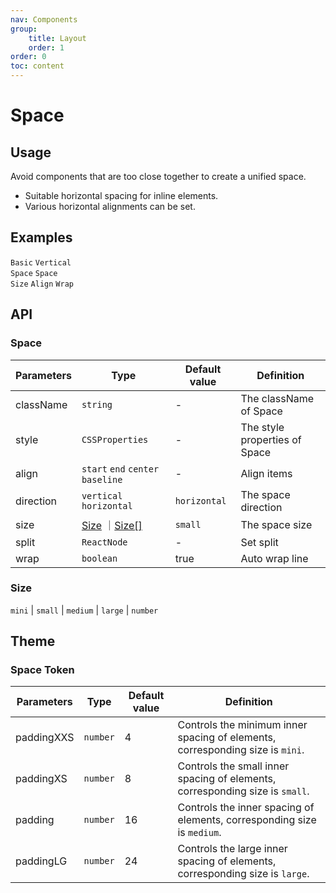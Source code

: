 ```yaml
---
nav: Components
group: 
    title: Layout
    order: 1
order: 0
toc: content
---
```


# Space


## Usage

Avoid components that are too close together to create a unified space.

- Suitable horizontal spacing for inline elements.
- Various horizontal alignments can be set.

## Examples

<code src="../../packages/ui/examples/space/basic.tsx" description="Crowded components horizontal spacing.">Basic</code>
<code src="../../packages/ui/examples/space/direction-vertical.tsx" description="Crowded components vertical spacing.">Vertical Space</code>
<code src="../../packages/ui/examples/space/size.tsx" description="Use `size` to set the spacing, Three sizes are preset: `small`, `middle`, `medium`, `large`. You can also customize the spacing. If size is not set, the spacing is `small`.">Space Size</code>
<code src="../../packages/ui/examples/space/align.tsx" description="Config item align.">Align</code>
<code src="../../packages/ui/examples/space/split.tsx" description="Auto wrap line.">Wrap</code>


## API

### Space

| **Parameters** | **Type** | **Default value** | **Definition** |
| --- | --- | --- | --- |
| className | `string`              | -        | The className of Space       |
| style     | `CSSProperties`       | -        | The style properties of Space	        |
| align     | `start` `end` `center` `baseline` | -            | Align items	        |
| direction | `vertical` `horizontal`           | `horizontal` | The space direction    |
| size      | [Size](#size) ｜[Size[]](#size)   | `small`      | The space size		    |
| split     | `ReactNode`                       | -            | Set split		        |
| wrap      | `boolean`                         | true         | Auto wrap line         |

### Size

`mini` | `small` | `medium` | `large` | `number`

## Theme

### Space Token
| **Parameters** | **Type** | **Default value** | **Definition** |
| --- | --- | --- | --- |
| paddingXXS    | `number` | 4        | Controls the minimum inner spacing of elements, corresponding size is `mini`.   |
| paddingXS     | `number` | 8        | Controls the small inner spacing of elements, corresponding size is `small`.    |
| padding       | `number` | 16       | Controls the inner spacing of elements, corresponding size is `medium`.    |
| paddingLG     | `number` | 24       | Controls the large inner spacing of elements, corresponding size is `large`.  |
